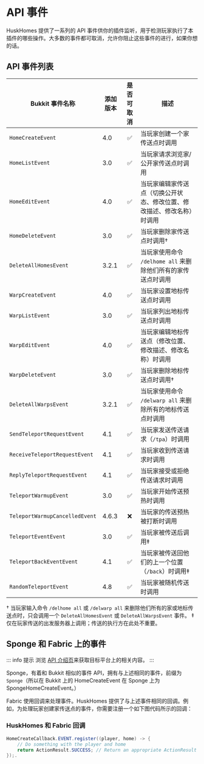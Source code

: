 # API 事件
HuskHomes 提供了一系列的 API 事件供你的插件监听，用于检测玩家执行了本插件的哪些操作。大多数的事件都可取消，允许你阻止这些事件的进行，如果你想的话。

## API 事件列表

|Bukkit 事件名称|添加版本|是否可取消|描述|
|---|---|:---:|---|
|`HomeCreateEvent`|4.0|✅|当玩家创建一个家传送点时调用|
|`HomeListEvent`|3.0|✅|当玩家请求浏览家/公开家传送点时调用|
|`HomeEditEvent`|4.0|✅|当玩家编辑家传送点（切换公开状态、修改位置、修改描述、修改名称）时调用|
|`HomeDeleteEvent`|3.0|✅|当玩家删除家传送点时调用†|
|`DeleteAllHomesEvent`|3.2.1|✅|当玩家使用命令 `/delhome all` 来删除他们所有的家传送点时调用|
|`WarpCreateEvent`|4.0|✅|当玩家设置地标传送点时调用|
|`WarpListEvent`|3.0|✅|当玩家列出地标传送点时调用|
|`WarpEditEvent`|4.0|✅|当玩家编辑地标传送点（修改位置、修改描述、修改名称）时调用|
|`WarpDeleteEvent`|3.0|✅|当玩家删除地标传送点时调用†|
|`DeleteAllWarpsEvent`|3.2.1|✅|当玩家使用命令 `/delwarp all` 来删除所有的地标传送点时调用|
|`SendTeleportRequestEvent`|4.1|✅|当玩家发送传送请求（`/tpa`）时调用|
|`ReceiveTeleportRequestEvent`|4.1|✅|当玩家收到传送请求时调用|
|`ReplyTeleportRequestEvent`|4.1|✅|当玩家接受或拒绝传送请求时调用|
|`TeleportWarmupEvent`|3.0|✅|当玩家开始传送预热时调用|
|`TeleportWarmupCancelledEvent`|4.6.3|❌|当玩家的传送预热被打断时调用|
|`TeleportEventEvent`|3.0|✅|当玩家被传送后调用‡|
|`TeleportBackEventEvent`|4.1|✅|当玩家被传送回他们的上一个位置（`/back`）时调用‡|
|`RandomTeleportEvent`|4.8|✅|当玩家被随机传送时调用|

† 当玩家输入命令 `/delhome all` 或 `/delwarp all` 来删除他们所有的家或地标传送点时，只会调用一个 `DeleteAllHomesEvent` 或 `DeleteAllWarpsEvent` 事件。
‡ 仅在玩家传送的出发服务器上调用；传送的执行方在此处不重要。

## Sponge 和 Fabric 上的事件

::: info 提示
浏览 [API 介绍页](documentation.api.md)来获取目标平台上的相关内容。
:::

Sponge，有着和 Bukkit 相似的事件 API，拥有与上述相同的事件，前缀为 `Sponge`（所以在 Bukkit 上的 HomeCreateEvent 在 Sponge 上为 SpongeHomeCreateEvent。）

Fabric 使用回调来处理事件。HuskHomes 提供了与上述事件相同的回调。例如，为处理玩家创建家传送点的事件，你需要注册一个如下图代码所示的回调：

### HuskHomes 和 Fabric 回调

```Java
HomeCreateCallback.EVENT.register((player, home) -> {
    // Do something with the player and home
    return ActionResult.SUCCESS; // Return an appropriate ActionResult
});.
```